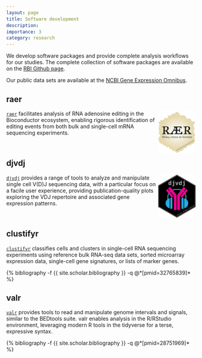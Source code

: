 ```yaml
---
layout: page
title: Software development
description: 
importance: 3
category: research
---
```


We develop software packages and provide complete analysis workflows for our
studies. The complete collection of software packages are available on the [RBI
Github page](https://github.com/rnabioco).

Our public data sets are available at the [NCBI Gene Expression
Omnibus](https://www.ncbi.nlm.nih.gov/geo/browse/?view=series&submitter=2717).

## raer

<img style="float: right; max-width: 100px" src="/assets/img/hex/raer.png">

[`raer`](https://github.com/rnabioco/raer) facilitates analysis of RNA adenosine
editing in the Bioconductor ecosystem, enabling rigorous identification of
editing events from both bulk and single-cell mRNA sequencing experiments.

<br>

## djvdj

<img style="float: right; max-width: 100px" src="/assets/img/hex/djvdj.png">

[`djvdj`](https://github.com/rnabioco/djvdj) provides a range of tools to
analyze and manipulate single cell V(D)J sequencing data, with a particular
focus on a facile user experience, providing publication-quality plots exploring
the VDJ repertoire and associated gene expression patterns.

<br>

## clustifyr

[`clustifyr`](https://github.com/rnabioco/clustifyr) classifies cells and
clusters in single-cell RNA sequencing experiments using reference bulk RNA-seq
data sets, sorted microarray expression data, single-cell gene signatures, or
lists of marker genes.

<div class="publications">
  {% bibliography -f {{ site.scholar.bibliography }} -q @*[pmid=32765839]* %}
</div>

## valr

[`valr`](https://github.com/rnabioco/valr) provides tools to read and manipulate
genome intervals and signals, similar to the BEDtools suite. valr enables
analysis in the R/RStudio environment, leveraging modern R tools in the
tidyverse for a terse, expressive syntax.

<div class="publications">
  {% bibliography -f {{ site.scholar.bibliography }} -q @*[pmid=28751969]* %}
</div>
